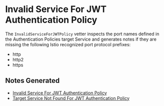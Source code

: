 # Invalid Service For JWT Authentication Policy

The `InvalidServiceForJWTPolicy` vetter inspects the port names defined in the Authentication Policies target Service and 
generates notes if they are missing the following Istio recognized port protocol prefixes:

* http
* http2
* https

## Notes Generated

- [Invalid Service For JWT Authentication Policy](README-invalid-target-service-port-name.md)
- [Target Service Not Found For JWT Authentication Policy](README-missing-target-service.md)
